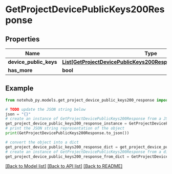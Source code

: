 # GetProjectDevicePublicKeys200Response

## Properties

| Name                   | Type                                                                                                                                  | Description | Notes |
| ---------------------- | ------------------------------------------------------------------------------------------------------------------------------------- | ----------- | ----- |
| **device_public_keys** | [**List[GetProjectDevicePublicKeys200ResponseDevicePublicKeysInner]**](GetProjectDevicePublicKeys200ResponseDevicePublicKeysInner.md) |             |
| **has_more**           | **bool**                                                                                                                              |             |

## Example

```python
from notehub_py.models.get_project_device_public_keys200_response import GetProjectDevicePublicKeys200Response

# TODO update the JSON string below
json = "{}"
# create an instance of GetProjectDevicePublicKeys200Response from a JSON string
get_project_device_public_keys200_response_instance = GetProjectDevicePublicKeys200Response.from_json(json)
# print the JSON string representation of the object
print(GetProjectDevicePublicKeys200Response.to_json())

# convert the object into a dict
get_project_device_public_keys200_response_dict = get_project_device_public_keys200_response_instance.to_dict()
# create an instance of GetProjectDevicePublicKeys200Response from a dict
get_project_device_public_keys200_response_from_dict = GetProjectDevicePublicKeys200Response.from_dict(get_project_device_public_keys200_response_dict)
```

[[Back to Model list]](../README.md#documentation-for-models) [[Back to API list]](../README.md#documentation-for-api-endpoints) [[Back to README]](../README.md)
